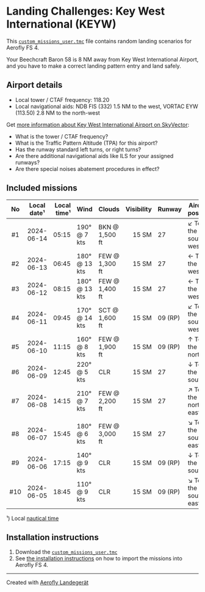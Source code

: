# Landing Challenges: Key West International (KEYW)

This [`custom_missions_user.tmc`](./custom_missions_user.tmc) file contains random landing scenarios for Aerofly FS 4.

Your Beechcraft Baron 58 is 8 NM away from Key West International Airport, and you have to make a correct landing pattern entry and land safely.

## Airport details

- Local tower / CTAF frequency: 118.20
- Local navigational aids: NDB FIS (332) 1.5 NM to the west, VORTAC EYW (113.50) 2.8 NM to the north-west

Get [more information about Key West International Airport on SkyVector](https://skyvector.com/airport/KEYW):

- What is the tower / CTAF frequency?
- What is the Traffic Pattern Altitude (TPA) for this airport?
- Has the runway standard left turns, or right turns?
- Are there additional navigational aids like ILS for your assigned runways?
- Are there special noises abatement procedures in effect?

## Included missions

| No  | Local date¹ | Local time¹ | Wind          | Clouds         | Visibility | Runway  | Aircraft position    |
| :-: | ----------- | ----------: | ------------- | -------------- | ---------: | ------- | -------------------- |
| #1  | 2024-06-14  |       05:15 | 190° @ 7 kts  | BKN @ 1,500 ft |      15 SM | 27      | ↙ To the south-west |
| #2  | 2024-06-13  |       06:45 | 180° @ 13 kts | FEW @ 1,300 ft |      15 SM | 27      | ← To the west        |
| #3  | 2024-06-12  |       08:15 | 180° @ 13 kts | FEW @ 1,400 ft |      15 SM | 27      | ← To the west        |
| #4  | 2024-06-11  |       09:45 | 170° @ 14 kts | SCT @ 1,600 ft |      15 SM | 09 (RP) | ↙ To the south-west |
| #5  | 2024-06-10  |       11:15 | 160° @ 8 kts  | FEW @ 1,900 ft |      15 SM | 09 (RP) | ↑ To the north       |
| #6  | 2024-06-09  |       12:45 | 220° @ 5 kts  | CLR            |      15 SM | 27      | ↓ To the south       |
| #7  | 2024-06-08  |       14:15 | 210° @ 7 kts  | FEW @ 2,200 ft |      15 SM | 27      | ↗ To the north-east |
| #8  | 2024-06-07  |       15:45 | 180° @ 6 kts  | FEW @ 3,000 ft |      15 SM | 27      | ↘ To the south-east |
| #9  | 2024-06-06  |       17:15 | 140° @ 9 kts  | CLR            |      15 SM | 09 (RP) | ↓ To the south       |
| #10 | 2024-06-05  |       18:45 | 110° @ 9 kts  | CLR            |      15 SM | 09 (RP) | ↘ To the south-east |

¹) Local [nautical time](https://en.wikipedia.org/wiki/Nautical_time)

## Installation instructions

1. Download the [`custom_missions_user.tmc`](./custom_missions_user.tmc)
2. See [the installation instructions](https://fboes.github.io/aerofly-missions/docs/generic-installation.html) on how to import the missions into Aerofly FS 4.

---

Created with [Aerofly Landegerät](https://github.com/fboes/aerofly-patterns)
